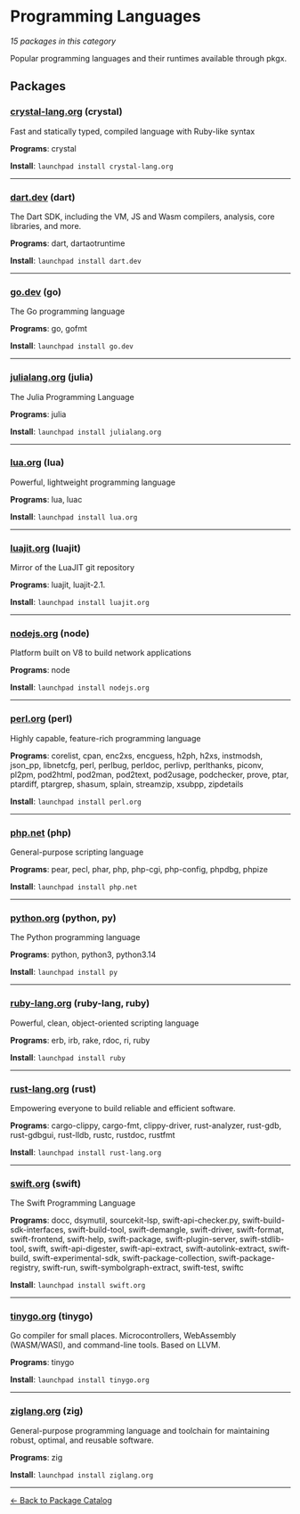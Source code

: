 # Programming Languages

*15 packages in this category*

Popular programming languages and their runtimes available through pkgx.

## Packages

### [crystal-lang.org](../packages/crystal-lang.org/index.md) (crystal)

Fast and statically typed, compiled language with Ruby-like syntax

**Programs**: crystal

**Install**: `launchpad install crystal-lang.org`

---

### [dart.dev](../packages/dart.dev/index.md) (dart)

The Dart SDK, including the VM, JS and Wasm compilers, analysis, core libraries, and more.

**Programs**: dart, dartaotruntime

**Install**: `launchpad install dart.dev`

---

### [go.dev](../packages/go.dev/index.md) (go)

The Go programming language

**Programs**: go, gofmt

**Install**: `launchpad install go.dev`

---

### [julialang.org](../packages/julialang.org/index.md) (julia)

The Julia Programming Language

**Programs**: julia

**Install**: `launchpad install julialang.org`

---

### [lua.org](../packages/lua.org/index.md) (lua)

Powerful, lightweight programming language

**Programs**: lua, luac

**Install**: `launchpad install lua.org`

---

### [luajit.org](../packages/luajit.org/index.md) (luajit)

Mirror of the LuaJIT git repository

**Programs**: luajit, luajit-2.1.

**Install**: `launchpad install luajit.org`

---

### [nodejs.org](../packages/nodejs.org/index.md) (node)

Platform built on V8 to build network applications

**Programs**: node

**Install**: `launchpad install nodejs.org`

---

### [perl.org](../packages/perl.org/index.md) (perl)

Highly capable, feature-rich programming language

**Programs**: corelist, cpan, enc2xs, encguess, h2ph, h2xs, instmodsh, json_pp, libnetcfg, perl, perlbug, perldoc, perlivp, perlthanks, piconv, pl2pm, pod2html, pod2man, pod2text, pod2usage, podchecker, prove, ptar, ptardiff, ptargrep, shasum, splain, streamzip, xsubpp, zipdetails

**Install**: `launchpad install perl.org`

---

### [php.net](../packages/php.net/index.md) (php)

General-purpose scripting language

**Programs**: pear, pecl, phar, php, php-cgi, php-config, phpdbg, phpize

**Install**: `launchpad install php.net`

---

### [python.org](../packages/python.org/index.md) (python, py)

The Python programming language

**Programs**: python, python3, python3.14

**Install**: `launchpad install py`

---

### [ruby-lang.org](../packages/ruby-lang.org/index.md) (ruby-lang, ruby)

Powerful, clean, object-oriented scripting language

**Programs**: erb, irb, rake, rdoc, ri, ruby

**Install**: `launchpad install ruby`

---

### [rust-lang.org](../packages/rust-lang.org/index.md) (rust)

Empowering everyone to build reliable and efficient software.

**Programs**: cargo-clippy, cargo-fmt, clippy-driver, rust-analyzer, rust-gdb, rust-gdbgui, rust-lldb, rustc, rustdoc, rustfmt

**Install**: `launchpad install rust-lang.org`

---

### [swift.org](../packages/swift.org/index.md) (swift)

The Swift Programming Language

**Programs**: docc, dsymutil, sourcekit-lsp, swift-api-checker.py, swift-build-sdk-interfaces, swift-build-tool, swift-demangle, swift-driver, swift-format, swift-frontend, swift-help, swift-package, swift-plugin-server, swift-stdlib-tool, swift, swift-api-digester, swift-api-extract, swift-autolink-extract, swift-build, swift-experimental-sdk, swift-package-collection, swift-package-registry, swift-run, swift-symbolgraph-extract, swift-test, swiftc

**Install**: `launchpad install swift.org`

---

### [tinygo.org](../packages/tinygo.org/index.md) (tinygo)

Go compiler for small places. Microcontrollers, WebAssembly (WASM/WASI), and command-line tools. Based on LLVM.

**Programs**: tinygo

**Install**: `launchpad install tinygo.org`

---

### [ziglang.org](../packages/ziglang.org/index.md) (zig)

General-purpose programming language and toolchain for maintaining robust, optimal, and reusable software.

**Programs**: zig

**Install**: `launchpad install ziglang.org`

---

[← Back to Package Catalog](../package-catalog.md)
